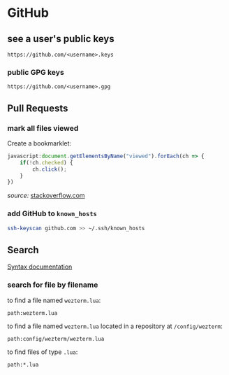 # GitHub

## see a user's public keys

`https://github.com/<username>.keys`

### public GPG keys

`https://github.com/<username>.gpg`

## Pull Requests

### mark all files viewed

Create a bookmarklet:

```js
javascript:document.getElementsByName("viewed").forEach(ch => {
    if(!ch.checked) {
        ch.click();
    }
})
```

*source:* [stackoverflow.com](https://stackoverflow.com/questions/69945775/how-to-unview-toggle-all-the-viewed-files-on-github-pull-request#comment126429925_69945864)

### add GitHub to `known_hosts`

```bash
ssh-keyscan github.com >> ~/.ssh/known_hosts
```

## Search

[Syntax documentation](https://docs.github.com/en/search-github/github-code-search/understanding-github-code-search-syntax)

### search for file by filename

to find a file named `wezterm.lua`:

`path:wezterm.lua`

to find a file named `wezterm.lua` located in a repository at `/config/wezterm`:

`path:config/wezterm/wezterm.lua`

to find files of type `.lua`:

`path:*.lua`
